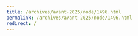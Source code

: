 ```yaml
---
title: /archives/avant-2025/node/1496.html
permalink: /archives/avant-2025/node/1496.html
redirect: /
---
```

